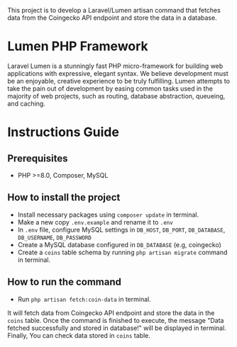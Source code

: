 This project is to develop a Laravel/Lumen artisan command that fetches data from the Coingecko API endpoint and store the data in a database.

# Lumen PHP Framework

Laravel Lumen is a stunningly fast PHP micro-framework for building web applications with expressive, elegant syntax. We believe development must be an enjoyable, creative experience to be truly fulfilling. Lumen attempts to take the pain out of development by easing common tasks used in the majority of web projects, such as routing, database abstraction, queueing, and caching.

# Instructions Guide

## Prerequisites 
- PHP >=8.0, Composer, MySQL

## How to install the project
- Install necessary packages using `composer update` in terminal.
- Make a new copy `.env.example` and rename it to `.env`
- In `.env` file, configure MySQL settings in `DB_HOST`, `DB_PORT`, `DB_DATABASE`, `DB_USERNAME`, `DB_PASSWORD`
- Create a MySQL database configured in `DB_DATABASE` (e.g, coingecko)
- Create a `coins` table schema by running `php artisan migrate` command in terminal. 

## How to run the command
- Run `php artisan fetch:coin-data` in terminal. 

It will fetch data from Coingecko API endpoint and store the data in the `coins` table. Once the command is finished to execute, the message "Data fetched successfully and stored in database!" will be displayed in terminal. Finally, You can check data stored in `coins` table.